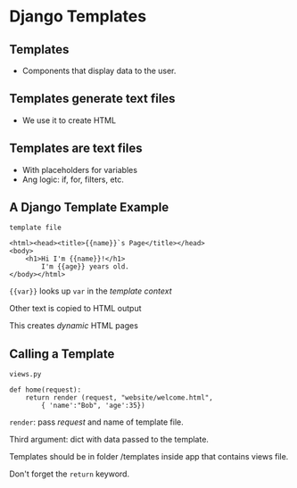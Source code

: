 # Django Templates

## Templates
- Components that display data to the user.

## Templates generate text files
- We use it to create HTML

## Templates are text files
- With placeholders for variables
- Ang logic: if, for, filters, etc.

## A Django Template Example

`template file`
```
<html><head><title>{{name}}`s Page</title></head>
<body>
    <h1>Hi I'm {{name}}!</h1>
        I'm {{age}} years old.
</body></html>
```

`{{var}}` looks up `var` in the *template context*

Other text is copied to HTML output

This creates *dynamic* HTML pages

## Calling a Template

`views.py`

```
def home(request):
    return render (request, "website/welcome.html",
        { 'name':"Bob", 'age':35})
```

`render`: pass *request* and name of template file.

Third argument: dict with data passed to the template.

Templates should be in folder /templates inside app that contains views file.

Don't forget the `return` keyword.